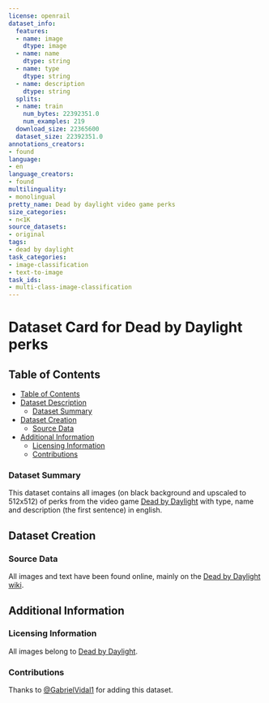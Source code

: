 ```yaml
---
license: openrail
dataset_info:
  features:
  - name: image
    dtype: image
  - name: name
    dtype: string
  - name: type
    dtype: string
  - name: description
    dtype: string
  splits:
  - name: train
    num_bytes: 22392351.0
    num_examples: 219
  download_size: 22365600
  dataset_size: 22392351.0
annotations_creators:
- found
language:
- en
language_creators:
- found
multilinguality:
- monolingual
pretty_name: Dead by daylight video game perks
size_categories:
- n<1K
source_datasets:
- original
tags:
- dead by daylight
task_categories:
- image-classification
- text-to-image
task_ids:
- multi-class-image-classification
---
```


# Dataset Card for Dead by Daylight perks

## Table of Contents
- [Table of Contents](#table-of-contents)
- [Dataset Description](#dataset-description)
  - [Dataset Summary](#dataset-summary)
- [Dataset Creation](#dataset-creation)
  - [Source Data](#source-data)
- [Additional Information](#additional-information)
  - [Licensing Information](#licensing-information)
  - [Contributions](#contributions)

### Dataset Summary

This dataset contains all images (on black background and upscaled to 512x512) of perks from the video game [Dead by Daylight](https://deadbydaylight.com/) with type, name and description (the first sentence) in english.

## Dataset Creation
### Source Data

All images and text have been found online, mainly on the [Dead by Daylight wiki](https://deadbydaylight.fandom.com/wiki/Dead_by_Daylight_Wiki).

## Additional Information

### Licensing Information

All images belong to [Dead by Daylight](https://deadbydaylight.com/).

### Contributions

Thanks to [@GabrielVidal1](https://github.com/GabrielVidal1) for adding this dataset.